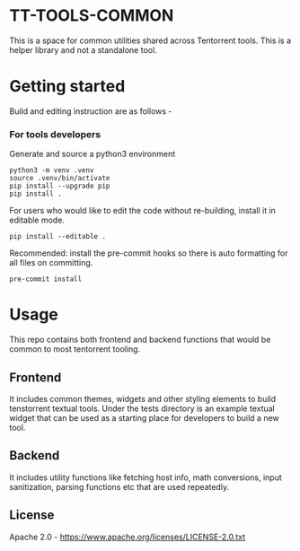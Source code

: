 # TT-TOOLS-COMMON

This is a space for common utilities shared across Tentorrent tools.
This is a helper library and not a standalone tool.

# Getting started
Build and editing instruction are as follows -
### For tools developers

Generate and source a python3 environment
```
python3 -m venv .venv
source .venv/bin/activate
pip install --upgrade pip
pip install .
```

For users who would like to edit the code without re-building, install it in editable mode.
```
pip install --editable .
```
Recommended: install the pre-commit hooks so there is auto formatting for all files on committing.
```
pre-commit install
```

# Usage

This repo contains both frontend and backend functions that would be common to most tentorrent tooling.
## Frontend
It includes common themes, widgets and other styling elements to build tenstorrent textual tools.
Under the tests directory is an example textual widget that can be used as a starting place for developers to build a new tool.

## Backend
It includes utility functions like fetching host info, math conversions, input sanitization, parsing functions etc that are used repeatedly.

## License

Apache 2.0 - https://www.apache.org/licenses/LICENSE-2.0.txt
